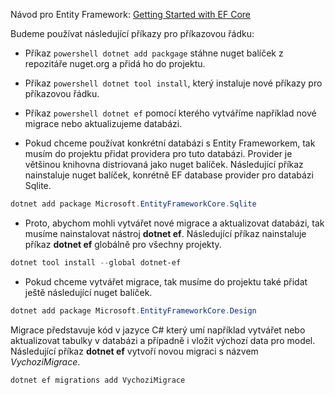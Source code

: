 Návod pro Entity Framework: [Getting Started with EF Core](https://learn.microsoft.com/en-us/ef/core/get-started/overview/first-app?tabs=netcore-cli)

Budeme používat následující příkazy pro příkazovou řádku:
- Příkaz ```powershell dotnet add packgage``` stáhne nuget balíček z repozitáře nuget.org a přidá ho do projektu.
- Příkaz ```powershell dotnet tool install```, který instaluje nové příkazy pro příkazovou řádku.
- Příkaz ```powershell dotnet ef``` pomocí kterého vytváříme například nové migrace nebo aktualizujeme databázi.

- Pokud chceme používat konkrétní databázi s Entity Frameworkem, tak musím do projektu přidat providera pro tuto databázi. Provider je většinou knihovna distriovaná jako nuget balíček. Následující příkaz nainstaluje nuget balíček, konrétně EF database provider pro databázi Sqlite. 

```powershell
dotnet add package Microsoft.EntityFrameworkCore.Sqlite
```

- Proto, abychom mohli vytvářet nové migrace a aktualizovat databázi, tak musíme nainstalovat nástroj **dotnet ef**. Následující příkaz nainstaluje příkaz **dotnet ef** globálně pro všechny projekty.

```powershell
dotnet tool install --global dotnet-ef
```

- Pokud chceme vytvářet migrace, tak musíme do projektu také přidat ještě následující nuget balíček.

```powershell
dotnet add package Microsoft.EntityFrameworkCore.Design
```

Migrace představuje kód v jazyce C# který umí například vytvářet nebo aktualizovat tabulky v databázi a případně i vložit výchozí data pro model. Následující příkaz **dotnet ef** vytvoří novou migraci s názvem *VychoziMigrace*. 

```powershell
dotnet ef migrations add VychoziMigrace
```

